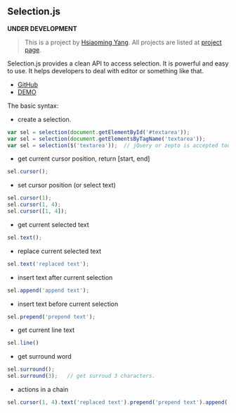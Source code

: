 ## Selection.js

**UNDER DEVELOPMENT**

> This is a project by [Hsiaoming Yang](http://lepture.com). All projects are listed at [project page](http://project.lepture.com).

Selection.js provides a clean API to access selection. It is powerful and easy
to use. It helps developers to deal with editor or something like that.

- [GitHub](https://github.com/lepture/selection.js)
- [DEMO](http://project.lepture.com/selection.js/demo.html)

The basic syntax:

- create a selection.

```javascript
var sel = selection(document.getElementById('#textarea'));
var sel = selection(document.getElementsByTagName('textarea'));
var sel = selection($('textarea'));  // jQuery or zepto is accepted too
```

- get current cursor position, return [start, end]

```javascript
sel.cursor();
```

- set cursor position (or select text)

```javascript
sel.cursor(1);
sel.cursor(1, 4);
sel.cursor([1, 4]);
```

- get current selected text

```javascript
sel.text();
```

- replace current selected text

```javascript
sel.text('replaced text');
```

- insert text after current selection

```javascript
sel.append('append text');
```

- insert text before current selection

```javascript
sel.prepend('prepend text');
```

- get current line text

```javascript
sel.line()
```

- get surround word

```javascript
sel.surround();
sel.surround(3);   // get surroud 3 characters.
```

- actions in a chain

```javascript
sel.cursor(1, 4).text('replaced text').prepend('prepend text').append('append text');
```
